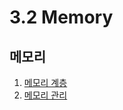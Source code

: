 # 3.2 Memory

## 메모리

1. [메모리 계층](https://congruous-parcel-450.notion.site/77f9a3d4ca214f3b97068df0f999d04a?pvs=4) <br/>
2. [메모리 관리](https://congruous-parcel-450.notion.site/cd70993629b34947857eab0ab9a95694?pvs=4)<br/>
